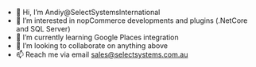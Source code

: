 - 👋 Hi, I’m Andiy@SelectSystemsInternational
- 👀 I’m interested in nopCommerce developments and plugins (.NetCore and SQL Server)
- 🌱 I’m currently learning Google Places integration 
- 💞️ I’m looking to collaborate on anything above
- 📫 Reach me via email sales@selectsystems.com.au 

<!---
SelectSystemsInternational/SelectSystemsInternational is a ✨ special ✨ repository because its `README.md` (this file) appears on your GitHub profile.
You can click the Preview link to take a look at your changes.
--->
